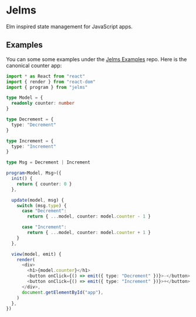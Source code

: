 # Jelms

Elm inspired state management for JavaScript apps.

## Examples

You can some some examples under the [Jelms Examples](https://github.com/hfjallemark/jelms-examples) repo. Here is the canonical counter app:

```typescript
import * as React from "react"
import { render } from "react-dom"
import { program } from "jelms"

type Model = {
  readonly counter: number
}

type Decrement = {
  type: "Decrement"
}

type Increment = {
  type: "Increment"
}

type Msg = Decrement | Increment

program<Model, Msg>({
  init() {
    return { counter: 0 }
  },

  update(model, msg) {
    switch (msg.type) {
      case "Decrement":
        return { ...model, counter: model.counter - 1 }

      case "Increment":
        return { ...model, counter: model.counter + 1 }
    }
  },

  view(model, emit) {
    render(
      <div>
        <h1>{model.counter}</h1>
        <button onClick={() => emit({ type: "Decrement" })}>-</button>
        <button onClick={() => emit({ type: "Increment" })}>+</button>
      </div>,
      document.getElementById("app"),
    )
  },
})
```

